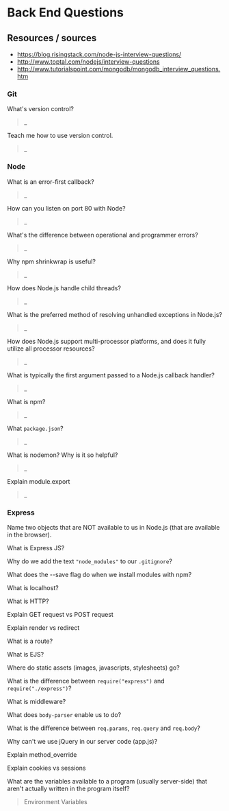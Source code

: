# Back End Questions

## Resources / sources

- https://blog.risingstack.com/node-js-interview-questions/
- http://www.toptal.com/nodejs/interview-questions
- http://www.tutorialspoint.com/mongodb/mongodb_interview_questions.htm


### Git

What's version control?
>_

Teach me how to use version control.
>_

### Node

What is an error-first callback?
>_

How can you listen on port 80 with Node?
>_

What's the difference between operational and programmer errors?
>_

Why npm shrinkwrap is useful?
>_

How does Node.js handle child threads?
>_

What is the preferred method of resolving unhandled exceptions in Node.js?
>_

How does Node.js support multi-processor platforms, and does it fully utilize all processor resources?
>_

What is typically the first argument passed to a Node.js callback handler?
>_

What is npm?
>_

What `package.json`?
>_

What is nodemon? Why is it so helpful?
>_

Explain module.export
>_

### Express

Name two objects that are NOT available to us in Node.js (that are available in the browser).
>

What is Express JS?
>

Why do we add the text `"node_modules"` to our `.gitignore`?
>

What does the --save flag do when we install modules with npm?
>

What is localhost?
>

What is HTTP?
>

Explain GET request vs POST request
>

Explain render vs redirect
>

What is a route?
>

What is EJS?
>

Where do static assets (images, javascripts, stylesheets) go?
>

What is the difference between `require("express")` and `require("./express")`?
>

What is middleware?
>

What does `body-parser` enable us to do?
>

What is the difference between `req.params`, `req.query` and `req.body`?
>

Why can't we use jQuery in our server code (app.js)?
>

Explain method_override
>

Explain cookies vs sessions
>


What are the variables available to a program (usually server-side) that aren't actually written in the program itself?
> Environment Variables
